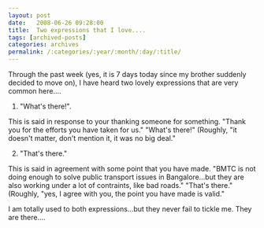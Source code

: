 ```yaml
---
layout: post
date:	2008-06-26 09:28:00
title:  Two expressions that I love....
tags: [archived-posts]
categories: archives
permalink: /:categories/:year/:month/:day/:title/
---
```

Through the past week (yes, it is 7 days today since my brother suddenly decided to move on), I have heard two lovely  expressions that are very common here....

1. "What's there!". 

This is said in response to your thanking someone for something. "Thank you for the efforts you have taken for us." "What's there!" (Roughly, "it doesn't matter, don't mention it, it was no big deal."


2. "That's there."

This is said in agreement with some point that you have made. "BMTC is not doing enough to solve public transport issues in Bangalore...but they are also working under a lot of contraints, like bad roads." "That's there." (Roughly, "yes, I agree with you, the point you have made is valid."

I am totally used to both expressions...but they never fail to tickle me. They are there....
